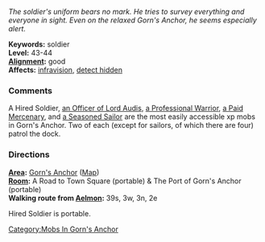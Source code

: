 *The soldier's uniform bears no mark. He tries to survey everything and
everyone in sight. Even on the relaxed Gorn's Anchor, he seems
especially alert.*

**Keywords:** soldier  
**Level:** 43-44  
**[Alignment](Alignment "wikilink"):** good  
**Affects:** [infravision](Infravision "wikilink"), [detect
hidden](Detect_Hidden "wikilink")

### Comments

A Hired Soldier, [an Officer of Lord
Audis](Officer_Of_Lord_Audis "wikilink"), [a Professional
Warrior](Professional_Warrior "wikilink"), [a Paid
Mercenary](Paid_Mercenary "wikilink"), and [a Seasoned
Sailor](Seasoned_Sailor "wikilink") are the most easily accessible xp
mobs in Gorn's Anchor. Two of each (except for sailors, of which there
are four) patrol the dock.

### Directions

**[Area](:Category:Areas "wikilink"):** [Gorn's
Anchor](:Category:Gorn's_Anchor "wikilink")
([Map](Gorn's_Anchor_Map "wikilink"))  
**[Room](:Category:Rooms "wikilink"):** A Road to Town Square (portable)
& The Port of Gorn's Anchor (portable)  
**Walking route from [Aelmon](Aelmon "wikilink"):** 39s, 3w, 3n, 2e

Hired Soldier is portable.

[Category:Mobs In Gorn's
Anchor](Category:Mobs_In_Gorn's_Anchor "wikilink")
